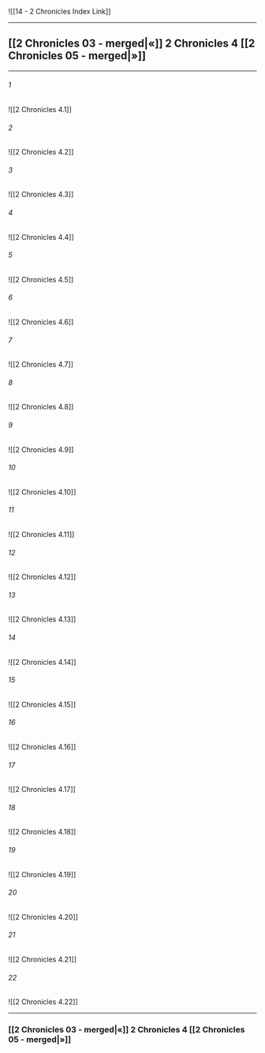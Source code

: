 ![[14 - 2 Chronicles Index Link]]

---
##  [[2 Chronicles 03 - merged|«]] 2 Chronicles 4 [[2 Chronicles 05 - merged|»]]

---

###### 1
![[2 Chronicles 4.1]] 

###### 2
![[2 Chronicles 4.2]] 

###### 3
![[2 Chronicles 4.3]] 

###### 4
![[2 Chronicles 4.4]]

###### 5 
![[2 Chronicles 4.5]] 

###### 6
![[2 Chronicles 4.6]] 

###### 7
![[2 Chronicles 4.7]] 

###### 8
![[2 Chronicles 4.8]] 

###### 9
![[2 Chronicles 4.9]] 

###### 10
![[2 Chronicles 4.10]] 

###### 11
![[2 Chronicles 4.11]] 

###### 12
![[2 Chronicles 4.12]]

###### 13
![[2 Chronicles 4.13]] 

###### 14
![[2 Chronicles 4.14]] 

###### 15
![[2 Chronicles 4.15]]

###### 16
![[2 Chronicles 4.16]] 

###### 17
![[2 Chronicles 4.17]]

###### 18
![[2 Chronicles 4.18]] 

###### 19
![[2 Chronicles 4.19]] 

###### 20
![[2 Chronicles 4.20]]

###### 21
![[2 Chronicles 4.21]] 

###### 22
![[2 Chronicles 4.22]] 


---
###  [[2 Chronicles 03 - merged|«]] 2 Chronicles 4 [[2 Chronicles 05 - merged|»]]